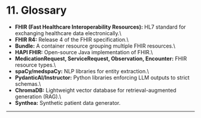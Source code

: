 # 11. Glossary

-   **FHIR (Fast Healthcare Interoperability Resources):** HL7 standard
    for exchanging healthcare data electronically.\
-   **FHIR R4:** Release 4 of the FHIR specification.\
-   **Bundle:** A container resource grouping multiple FHIR resources.\
-   **HAPI FHIR:** Open-source Java implementation of FHIR.\
-   **MedicationRequest, ServiceRequest, Observation, Encounter:** FHIR
    resource types.\
-   **spaCy/medspaCy:** NLP libraries for entity extraction.\
-   **PydanticAI/Instructor:** Python libraries enforcing LLM outputs to
    strict schemas.\
-   **ChromaDB:** Lightweight vector database for retrieval-augmented
    generation (RAG).\
-   **Synthea:** Synthetic patient data generator.

------------------------------------------------------------------------
